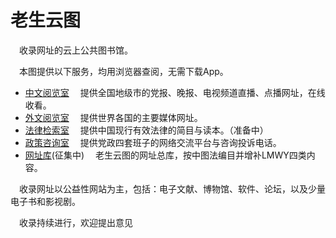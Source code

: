 老生云图
========

　收录网址的云上公共图书馆。

　本图提供以下服务，均用浏览器查阅，无需下载App。 

+	[中文阅览室](./fly) 	　提供全国地级市的党报、晚报、电视频道直播、点播网址，在线收看。
+	[外文阅览室](./fly/yidaiyilu.html) 	　提供世界各国的主要媒体网址。
+	[法律检索室](./falv) 	　提供中国现行有效法律的简目与读本。（准备中）
+	[政策咨询室](./fuwu) 	　提供党政四套班子的网络交流平台与咨询投诉电话。
+	[网址库](https://Laosheng.top/yun/)(征集中) 	　老生云图的网址总库，按中图法编目并增补LMWY四类内容。

　收录网址以公益性网站为主，包括：电子文献、博物馆、软件、论坛，以及少量电子书和影视剧。

　收录持续进行，欢迎提出意见

